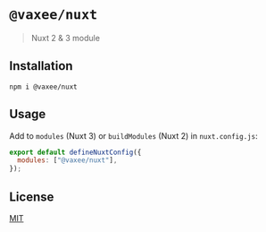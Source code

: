 # `@vaxee/nuxt`

> Nuxt 2 & 3 module

## Installation

```shell
npm i @vaxee/nuxt
```

## Usage

Add to `modules` (Nuxt 3) or `buildModules` (Nuxt 2) in `nuxt.config.js`:

```js
export default defineNuxtConfig({
  modules: ["@vaxee/nuxt"],
});
```

## License

[MIT](http://opensource.org/licenses/MIT)
